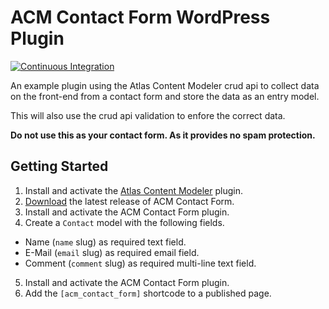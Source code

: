 # ACM Contact Form WordPress Plugin

[![Continuous Integration](https://github.com/rfmeier/acm-contact-form/actions/workflows/main.yml/badge.svg)](https://github.com/rfmeier/acm-contact-form/actions/workflows/main.yml)

An example plugin using the Atlas Content Modeler crud api to collect data on the front-end from a contact form and store the data as an entry model.

This will also use the crud api validation to enfore the correct data.

**Do not use this as your contact form. As it provides no spam protection.**

## Getting Started
1. Install and activate the [Atlas Content Modeler](https://wordpress.org/plugins/atlas-content-modeler/) plugin.
2. [Download](https://github.com/rfmeier/acm-contact-form/releases) the latest release of ACM Contact Form.
3. Install and activate the ACM Contact Form plugin.
4. Create a `Contact` model with the following fields.
  - Name (`name` slug) as required text field.
  - E-Mail (`email` slug) as required email field.
  - Comment (`comment` slug) as required multi-line text field.
5. Install and activate the ACM Contact Form plugin.
6. Add the `[acm_contact_form]` shortcode to a published page.
